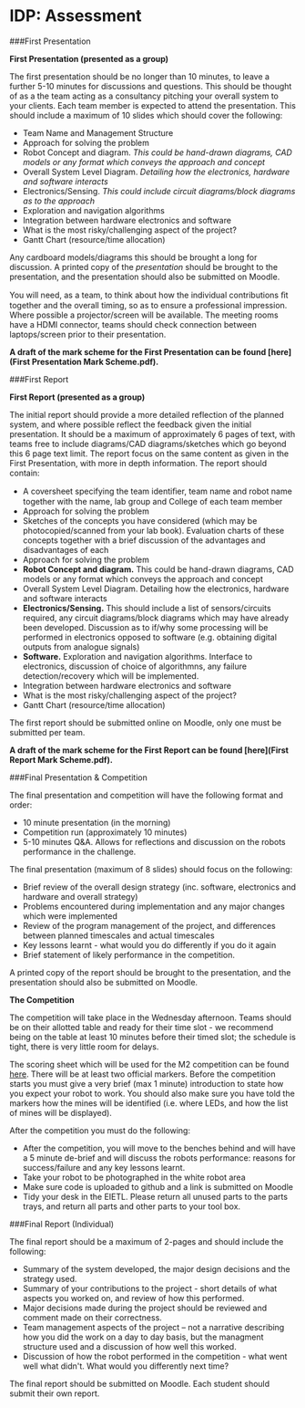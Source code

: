 # IDP: Assessment

###First Presentation

**First Presentation (presented as a group)**

The first presentation should be no longer than 10 minutes, to leave a further 5-10 minutes for discussions and questions.  This should be thought of as a the team acting as a consultancy pitching your overall system to your clients. Each team member is expected to attend the presentation.  This should include a maximum of 10 slides which should cover the following:

* Team Name and Management Structure
* Approach for solving the problem
* Robot Concept and diagram.  *This could be hand-drawn diagrams, CAD models or any format which conveys the approach and concept*
* Overall System Level Diagram.  *Detailing how the electronics, hardware and software interacts*
* Electronics/Sensing.  *This could include circuit diagrams/block diagrams as to the approach*
* Exploration and navigation algorithms
* Integration between hardware electronics and software
* What is the most risky/challenging aspect of the project?
* Gantt Chart (resource/time allocation)

Any cardboard models/diagrams this should be brought a long for discussion.  A printed copy of the *presentation* should be brought to the presentation, and the presentation should also be submitted on Moodle.

You will need, as a team, to think about how the individual contributions ﬁt together and the overall timing, so as to ensure a professional impression. Where possible a projector/screen will be available.  The meeting rooms have a HDMI connector, teams should check connection between laptops/screen prior to their presentation.

**A draft of the mark scheme for the First Presentation can be found [here](First Presentation Mark Scheme.pdf).**

###First Report

**First Report (presented as a group)**

The initial report should provide a more detailed reflection of the planned system, and where possible reflect the feedback given the initial presentation. It should be a maximum of approximately 6 pages of text, with teams free to include diagrams/CAD diagrams/sketches which go beyond this 6 page text limit.  The report focus on the same content as given in the First Presentation, with more in depth information.  The report should contain:

*	A coversheet specifying the team identiﬁer, team name and robot name together with the name, lab group and College of each team member
*	Approach for solving the problem
*	Sketches of the concepts you have considered (which may be photocopied/scanned from your lab book).  Evaluation charts of these concepts together with a brief discussion of the advantages and disadvantages of each
*	Approach for solving the problem
*	**Robot Concept and diagram.** This could be hand-drawn diagrams, CAD models or any format which conveys the approach and concept
*	Overall System Level Diagram. Detailing how the electronics, hardware and software interacts
*	**Electronics/Sensing.** This should include a list of sensors/circuits required, any circuit diagrams/block diagrams which may have already been developed.  Discussion as to if/why some processing will be performed in electronics opposed to software (e.g. obtaining digital outputs from analogue signals)
*	**Software.** Exploration and navigation algorithms.  Interface to electronics, discussion of choice of algorithmns, any failure detection/recovery which will be implemented.
*	Integration between hardware electronics and software
*	What is the most risky/challenging aspect of the project?
*	Gantt Chart (resource/time allocation)

The first report should be submitted online on Moodle, only one must be submitted per team.  

**A draft of the mark scheme for the First Report can be found [here](First Report Mark Scheme.pdf).**
<!---
###Design Acceptance

Design acceptance is documentation that must be produced by teams, and is marked as pass/fail.  Teams are free to test and develop hardware/software before they gain design acceptance, however, where possible no fully permanent manufacturing should be made before design acceptance.  We encourage teams to get design acceptance as early as possible.

**These should be professional standard, well laid out diagrams. Take some care when making these to make them of a high quality. Consider how they are presented.  They should be of a high enough quality to give to another engineering to enable them to make your robot systems.**

*We ask for the final design acceptance to be printed out such that you have it to hand when working on your robots, but it may be useful to first ask for feedback on an electronic copy between printing all documents.*

**Software/Overall Design Acceptance**

For software design acceptance we want to see an overall system diagram, to show how the entire system will integrate together.  **This will require input from all sub-teams.**  Additionally, we require details of the strategy/algorithms that will be used - this could be pictorial/flow-chart or another method of representing the overall approach and strategy.  The DA document should be sufficiently detailed for a programmer to be able to finish the project for you (and perhaps not needing to consult the electrical subteam) - i.e. pins/ports defined, LEDs details specified, strategy described. Specifically we require:

* **System Diagram.**  This should include the physical connections between the Arduino (including pin numbers) and the sensors, any serial connections between the Arduino and PC and information as to how mines detection will be shown (e.g. LEDs) and how the position will be identified.  A drawing or photograph of a model of the robot should be included which has labels to show the key parts and how sensors/actuators are mounted. Make sure you have:
    * Pin numbers of connections between Arduino and external electronics
    * Details of information passing over serial
    * Details of any processing performed on the PC
    * Location of where the sensors are on the robot

* **Code Structure & Algorithms.** The overall strategy and algorithms which are used should be detailed, this could be showed in a diagram.  This should such sufficient to convey your approach (i.e. around a maximum of 10 boxes and units, UML is not required). Additionally information about code structure should be given which includes: list of function prototypes, which source files the different functions will go into (showing code organisation/modularisation), where relevant any details of object types created.  Include consideration of disaster recovery approaches.  Make sure you have:
    * List of different source files (including those running on a PC or on the microcontroller)
    * List of key function prototypes within the different source files (details of any code organisation/modularisation)
    * Details of any object types created (where relevant)

In addition to this document the marker will review have all the code you have developed so far. It will be useful to have a sample of your current code (e.g. that developed in the initial testing stage) that could be looked over by a marker.  

**Electrical Design Acceptance**

The following should be accepted before you solder onto the prototyping board.  

* **Circuit diagrams.**  Produce circuits to show all the electronics and the interface between the sensors and the Arduino.  You should think about including indicator LEDs to show the output from the electronics so they can be tested without software, using variable resistors to set adjustable levels, include LEDs to indicate what has been detected and consider if there are any analogue inputs which would be better suited as a digital input.  
    + Pin numbers
    + IC Part numbers (if you are use multiple ICs of the same type these should be labelled appropriately)
    + Power lines (labelled)
    + All parts (including ultrasound/compass should be included)
    + Consider what is connected as a digital/analog input.  If it is a digital input ensure it is a digital signal
* **Layout diagrams.**  The layout and connections between any sensors and the Arduino must be shown.  Stating with the layout of veroboard and the prototyping board either by hand, powerpoint or another drawing program the layout of where components will be placed should be shown.  In particular you should think through: how to connect sensors/electronics fixed on the robot to the main control electronics to enable them to be separated, where connectors should be mounted (consider putting at the edge of the board such that they can be easily accessed).
    * All connectors should be shown
    * Power rails should be labelled
    * Location of headers should be shown
    * Location of all Parts
    * Location where tracks should be cut
    * Location of any jumper wires required

These can be produced by hand or using CAD software, what matters is that they are clear and correct.   Software such as LTSpice (which is installed on the department PCs) can be used, equally there are free online circuit drawing systems including circuit-diagram or circuitlab. **Fritzing is another online tool (specifically for Arduinos etc. which allows creation of both circuit and layout diagrams and may be a useful tool.**

*Examples and hints and tips on producing materials for electrical design acceptance can be found [here](ElectricalDA.pdf)*

**Mechanical Design Acceptance**

For mechanical design acceptance, we want to.  These should be sufficient for you to construct your robot, and to use the files to laser cut/3D print parts as required.  We want to know what material you have to chosen to use and why as part of the submitted designs.

* **Overall CAD Assembly.** Showing the assembled CAD model.  This should be as near as possible to actual design.  If any changes are made to the mechanical parts by 'hand crafting' attempts should be made to make the CAD model reflect this, or notes should be added to the CAD model.  The assembly should include any sensors mounts, electronics mounts and therefore must be developed in conjunction with the other sub-teams.  Make sure you have a drawing with:
    * Overall assembly showing the entire structure (including any mounts for sensors)
    * 3D view and appropriate plan/side views
    * Include balloon labels which identify each part

* **2D Drawing of parts/subsystems.**  2D drawings of each of the parts should be developed. These should be sufficiently detailed such that if given to another person, they could build and assemble the system. These will also be useful for yourselves when constructing the robot.  The parts should be laid out appropriately on the drawing and should include: Major dimensions (of folded and unfolded structures where applicable), indications if any threads should be applied to holes.  Make sure you have a drawing with:
    * Each part with dimensions
    * Where applicable folded and unfolded views and dimension
    * If tapping holes identify this
    * If you want to include multiple parts per drawing, make sure they are appropriate to mix - don't mix 3D printing/laser cutting drawings

Some examples of good/bad drawings can be found [here](http://www3.eng.cam.ac.uk/DesignOffice/idp/resources/current/da_mech1.pdf).

###Functional Demonstration

The aim of functional demonstration is to show that integration of the different sub-systems has been achieved and to encourage teams to perform early integration.  They are to demonstrate that the core competencies required for the competition task can be achieved.  This is to help evaluate the system, if, the robot fails to achieve as well as expected in competition.

To get functional demonstration ask a demonstrator to asses your system.  You have a **maximum of 3 attempts** to gain functional demonstration.  Check and test your system before asking for Functional Demonstration.  

**Functional Demonstration #1 (50%):** Moving chassis that can navigate without crashing into walls.  The robot must start in the start box, and then move out of the start box and around for 1 minute without getting stuck of crashing into walls.  The robot should not have periods of not moving which are greater than 5 seconds.

**Functional Demonstration #2 (50%):** Correct identification of the test object.  The robot should start in the start box. A mine can be placed in a area of approximate choosing by the team. The robot should run autonomously and detect the type of mine and display this in a way which can be easily seen by the marker.  


-->
###Final Presentation & Competition

The final presentation and competition will have the following format and order:

* 10 minute presentation (in the morning)
* Competition run (approximately 10 minutes)
* 5-10 minutes Q&A.  Allows for reflections and discussion on the robots performance in the challenge.

The final presentation (maximum of 8 slides) should focus on the following:

* Brief review of the overall design strategy (inc. software, electronics and hardware and overall strategy)
* Problems encountered during implementation and any major changes which were implemented
* Review of the program management of the project, and differences between planned timescales and actual timescales
* Key lessons learnt - what would you do differently if you do it again
* Brief statement of likely performance in the competition.

 A printed copy of the report should be brought to the presentation, and the presentation should also be submitted on Moodle.

 **The Competition**

 The competition will take place in the Wednesday afternoon.  Teams should be on their allotted table and ready for their time slot - we recommend being on the table at least 10  minutes before their timed slot; the schedule is tight, there is very little room for delays.

 The scoring sheet which will be used for the M2 competition can be found [here](Score.pdf).  There will be at least two official markers.  Before the competition starts you must give a very brief (max 1 minute) introduction to state how you expect your robot to work.  You should also make sure you have told the markers how the mines will be identified (i.e. where LEDs, and how the list of mines will be displayed).

After the competition you must do the following:

* After the competition, you will move to the benches behind and will have a 5 minute de-brief and will discuss the robots performance: reasons for success/failure and any key lessons learnt.
* Take your robot to be photographed in the white robot area
* Make sure code is uploaded to github and a link is submitted on Moodle
* Tidy your desk in the EIETL. Please return all unused parts to the parts trays, and return all parts and other parts to your tool box.

###Final Report (Individual)

The final report should be a maximum of 2-pages and should include the following:

* Summary of the system developed, the major design decisions and the strategy used.  
* Summary of your contributions to the project - short details of what aspects you worked on, and review of how this performed.
* Major decisions made during the project should be reviewed and comment made on their
correctness.
* Team management aspects of the project – not a narrative describing how you did the work
on a day to day basis, but the managment structure used and a discussion of how well this worked.
* Discussion of how the robot performed in the competition - what went well what didn't.  What would you differently next time?

The final report should be submitted on Moodle.  Each student should submit their own report.
